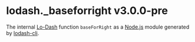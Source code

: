 # lodash._baseforright v3.0.0-pre

The internal [Lo-Dash](https://lodash.com/) function `baseForRight` as a [Node.js](http://nodejs.org/) module generated by [lodash-cli](https://www.npmjs.com/package/lodash-cli).
